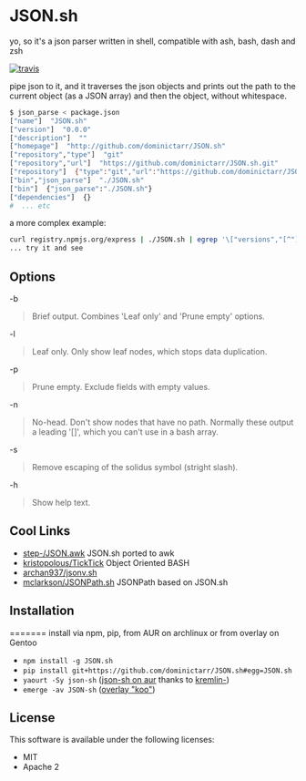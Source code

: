# JSON.sh

yo, so it's a json parser written in shell, compatible with ash, bash, dash and zsh

[![travis](https://secure.travis-ci.org/dominictarr/JSON.sh.png?branch=master)](https://travis-ci.org/dominictarr/JSON.sh)

pipe json to it, and it traverses the json objects and prints out the 
path to the current object (as a JSON array) and then the object, without whitespace.

``` bash
$ json_parse < package.json
["name"]  "JSON.sh"
["version"]  "0.0.0"
["description"]  ""
["homepage"]  "http://github.com/dominictarr/JSON.sh"
["repository","type"]  "git"
["repository","url"]  "https://github.com/dominictarr/JSON.sh.git"
["repository"]  {"type":"git","url":"https://github.com/dominictarr/JSON.sh.git"}
["bin","json_parse"]  "./JSON.sh"
["bin"]  {"json_parse":"./JSON.sh"}
["dependencies"]  {}
#  ... etc
```

a more complex example:

``` bash
curl registry.npmjs.org/express | ./JSON.sh | egrep '\["versions","[^"]*"\]'
... try it and see
```

## Options

-b
> Brief output. Combines 'Leaf only' and 'Prune empty' options.

-l
> Leaf only. Only show leaf nodes, which stops data duplication.

-p
> Prune empty. Exclude fields with empty values.

-n
> No-head. Don't show nodes that have no path. Normally these output a leading '[]', which you can't use in a bash array.

-s
> Remove escaping of the solidus symbol (stright slash).

-h
> Show help text.

## Cool Links

* [step-/JSON.awk](https://github.com/step-/JSON.awk) JSON.sh ported to awk
* [kristopolous/TickTick](https://github.com/kristopolous/TickTick) Object Oriented BASH
* [archan937/jsonv.sh](https://github.com/archan937/jsonv.sh)
* [mclarkson/JSONPath.sh](https://github.com/mclarkson/JSONPath.sh) JSONPath based on JSON.sh

## Installation

=======
install via npm, pip, from AUR on archlinux or from overlay on Gentoo

* `npm install -g JSON.sh`
* `pip install git+https://github.com/dominictarr/JSON.sh#egg=JSON.sh`
* `yaourt -Sy json-sh`
  ([json-sh on aur](https://aur.archlinux.org/packages/json-sh/)
  thanks to [kremlin-](https://github.com/kremlin-))
* `emerge -av JSON-sh` ([overlay "koo"](https://github.com/poinck/koo))

## License

This software is available under the following licenses:

  * MIT
  * Apache 2
